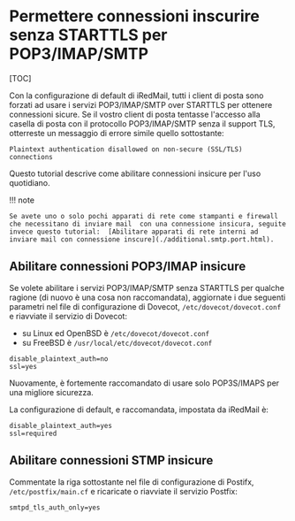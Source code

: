# Permettere connessioni inscurire senza STARTTLS per POP3/IMAP/SMTP

[TOC]

Con la configurazione di default di iRedMail, tutti i client di posta sono forzati ad usare i servizi POP3/IMAP/SMTP over STARTTLS per ottenere connessioni sicure. Se il vostro client di posta tentasse l'accesso alla casella di posta con il protocollo POP3/IMAP/SMTP senza il support TLS, otterreste un messaggio di errore simile quello sottostante:

```
Plaintext authentication disallowed on non-secure (SSL/TLS) connections
```

Questo tutorial descrive come abilitare connessioni insicure per l'uso quotidiano.

!!! note

    Se avete uno o solo pochi apparati di rete come stampanti e firewall che necessitano di inviare mail  con una connessione insicura, seguite invece questo tutorial:  [Abilitare apparati di rete interni ad inviare mail con connessione inscure](./additional.smtp.port.html).

## Abilitare connessioni POP3/IMAP insicure

Se volete abilitare i servizi POP3/IMAP/SMTP senza STARTTLS per qualche ragione (di nuovo è una cosa non raccomandata), aggiornate i due seguenti parametri nel file di configurazione di Dovecot, `/etc/dovecot/dovecot.conf` e riavviate il servizio di Dovecot:

* su Linux ed OpenBSD è `/etc/dovecot/dovecot.conf`
* su FreeBSD è  `/usr/local/etc/dovecot/dovecot.conf`

```
disable_plaintext_auth=no
ssl=yes
```

Nuovamente, è fortemente raccomandato di usare solo POP3S/IMAPS per una migliore sicurezza.

La configurazione di default, e raccomandata, impostata da iRedMail è:

```
disable_plaintext_auth=yes
ssl=required
```

## Abilitare connessioni STMP insicure

Commentate la riga sottostante nel file di configurazione di Postifx, `/etc/postfix/main.cf` e ricaricate o riavviate il servizio Postfix:

```
smtpd_tls_auth_only=yes
```

